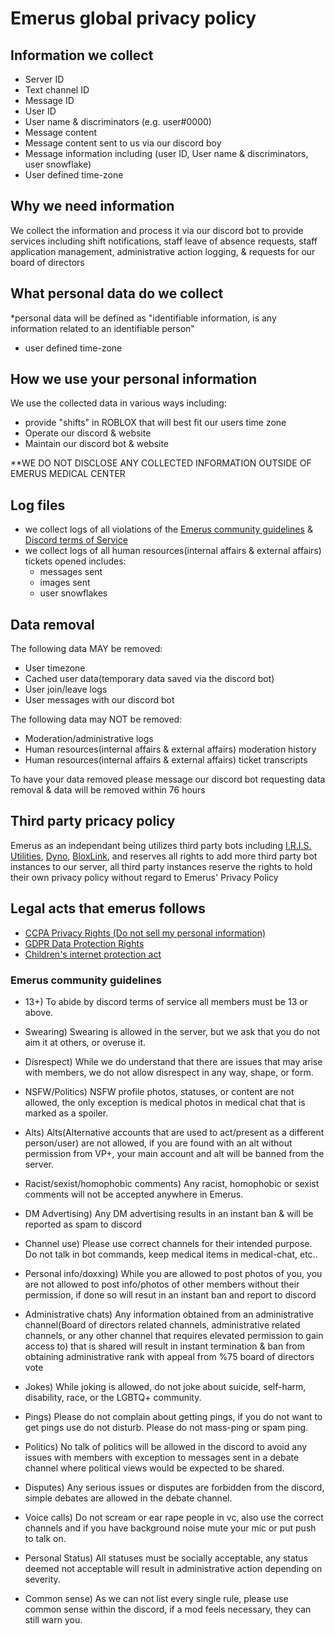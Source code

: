 # Emerus global privacy policy

## Information we collect
- Server ID
- Text channel ID
- Message ID
- User ID
- User name & discriminators (e.g. user#0000)
- Message content
- Message content sent to us via our discord boy
- Message information including (user ID, User name & discriminators, user snowflake)
- User defined time-zone

## Why we need information
We collect the information and process it via our discord bot to provide services including shift notifications, staff leave of absence requests, staff application management, administrative action logging, & requests for our board of directors

## What personal data do we collect
*personal data will be defined as "identifiable information, is any information related to an identifiable person"
- user defined time-zone

## How we use your personal information
We use the collected data in various ways including:
- provide "shifts" in ROBLOX that will best fit our users time zone
- Operate our discord & website
- Maintain our discord bot & website

**WE DO NOT DISCLOSE ANY COLLECTED INFORMATION OUTSIDE OF EMERUS MEDICAL CENTER

## Log files
- we collect logs of all violations of the [Emerus community guidelines](https://github.com/TotoTheEgg/emerus_privacy_policy/blob/main/README.md#emerus-community-guidelines) & [Discord terms of Service](https://discord.com/terms) 
- we collect logs of all human resources(internal affairs & external affairs) tickets opened includes:
  - messages sent
  - images sent
  - user snowflakes

## Data removal

The following data MAY be removed:
 - User timezone
 - Cached user data(temporary data saved via the discord bot)
 - User join/leave logs
 - User messages with our discord bot

The following data may NOT be removed:
  - Moderation/administrative logs
  - Human resources(internal affairs & external affairs) moderation history
  - Human resources(internal affairs & external affairs) ticket transcripts

To have your data removed please message our discord bot requesting data removal & data will be removed within 76 hours

## Third party pricacy policy
Emerus as an independant being utilizes third party bots including [I.R.I.S. Utilities](https://iris.cool), [Dyno](https://dyno.gg/), [BloxLink](https://blox.link/), and reserves all rights to add more third party bot instances to our server, all third party instances reserve the rights to hold their own privacy policy without regard to Emerus' Privacy Policy

## Legal acts that emerus follows
- [CCPA Privacy Rights (Do not sell my personal information)](https://oag.ca.gov/privacy/ccpa/regs)
- [GDPR Data Protection Rights](https://gdpr.eu/)
- [Children's internet protection act](https://www.fcc.gov/consumers/guides/childrens-internet-protection-act)

### Emerus community guidelines
- 13+)
To abide by discord terms of service all members must be 13 or above.

- Swearing)
Swearing is allowed in the server, but we ask that you do not aim it at others, or overuse it.

- Disrespect)
While we do understand that there are issues that may arise with members, we do not allow disrespect in any way, shape, or form.

- NSFW/Politics)
NSFW profile photos, statuses, or content are not allowed, the only exception is medical photos in medical chat that is marked as a spoiler.

- Alts)
Alts(Alternative accounts that are used to act/present as a different person/user) are not allowed, if you are found with an alt without permission from VP+, your main account and alt will be banned from the server.

- Racist/sexist/homophobic comments)
Any racist, homophobic or sexist comments will not be accepted anywhere in Emerus.

- DM Advertising)
Any DM advertising results in an instant ban & will be reported as spam to discord

- Channel use)
Please use correct channels for their intended purpose. Do not talk in bot commands, keep medical items in medical-chat, etc..

- Personal info/doxxing)
While you are allowed to post photos of you, you are not allowed to post info/photos of other members without their permission, if done so will resut in an instant ban and report to discord

- Administrative chats)
Any information obtained from an administrative channel(Board of directors related channels, administrative related channels, or any other channel that requires elevated permission to gain access to) that is shared will result in instant termination & ban from obtaining administrative rank with appeal from %75 board of directors vote

- Jokes)
While joking is allowed, do not joke about suicide, self-harm, disability, race, or the LGBTQ+ community.

- Pings)
Please do not complain about getting pings, if you do not want to get pings use do not disturb. Please do not mass-ping or spam ping.

- Politics)
No talk of politics will be allowed in the discord to avoid any issues with members with exception to messages sent in a debate channel where political views would be expected to be shared.

- Disputes)
Any serious issues or disputes are forbidden from the discord, simple debates are allowed in the debate channel.

- Voice calls)
Do not scream or ear rape people in vc, also use the correct channels and if you have background noise mute your mic or put push to talk on.

- Personal Status)
All statuses must be socially acceptable, any status deemed not acceptable will result in administrative action depending on severity.

- Common sense)
As we can not list every single rule, please use common sense within the discord, if a mod feels necessary, they can still warn you.
